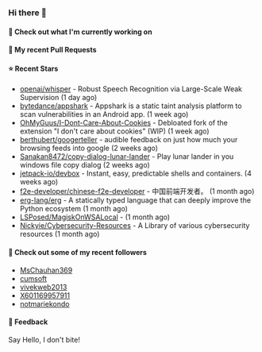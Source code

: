 ### Hi there 👋

#### 👷 Check out what I'm currently working on

#### 🔨 My recent Pull Requests


#### ⭐ Recent Stars

- [openai/whisper](https://github.com/openai/whisper) - Robust Speech Recognition via Large-Scale Weak Supervision (1 day ago)
- [bytedance/appshark](https://github.com/bytedance/appshark) - Appshark is a static taint analysis platform to scan vulnerabilities in an Android app. (1 week ago)
- [OhMyGuus/I-Dont-Care-About-Cookies](https://github.com/OhMyGuus/I-Dont-Care-About-Cookies) - Debloated fork of the extension &#34;I don&#39;t care about cookies&#34; (WIP) (1 week ago)
- [berthubert/googerteller](https://github.com/berthubert/googerteller) - audible feedback on just how much your browsing feeds into google (2 weeks ago)
- [Sanakan8472/copy-dialog-lunar-lander](https://github.com/Sanakan8472/copy-dialog-lunar-lander) - Play lunar lander in you windows file copy dialog (2 weeks ago)
- [jetpack-io/devbox](https://github.com/jetpack-io/devbox) - Instant, easy, predictable shells and containers. (4 weeks ago)
- [f2e-developer/chinese-f2e-developer](https://github.com/f2e-developer/chinese-f2e-developer) - 中国前端开发者。 (1 month ago)
- [erg-lang/erg](https://github.com/erg-lang/erg) - A statically typed language that can deeply improve the Python ecosystem (1 month ago)
- [LSPosed/MagiskOnWSALocal](https://github.com/LSPosed/MagiskOnWSALocal) -  (1 month ago)
- [Nickyie/Cybersecurity-Resources](https://github.com/Nickyie/Cybersecurity-Resources) - A Library of various cybersecurity resources (1 month ago)

#### 👯 Check out some of my recent followers

- [MsChauhan369](https://github.com/MsChauhan369)
- [cumsoft](https://github.com/cumsoft)
- [vivekweb2013](https://github.com/vivekweb2013)
- [X601169957911](https://github.com/X601169957911)
- [notmariekondo](https://github.com/notmariekondo)

#### 💬 Feedback

Say Hello, I don't bite!